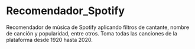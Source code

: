 # Recomendador_Spotify
Recomendador de música de Spotify aplicando filtros de cantante, nombre de canción y popularidad, entre otros. 
Toma todas las canciones de la plataforma desde 1920 hasta 2020. 
